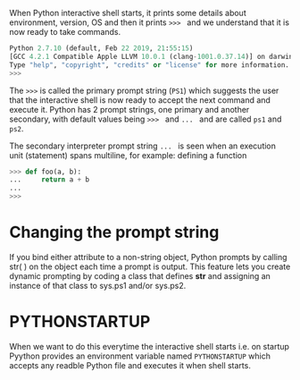 When Python interactive shell starts, it prints some details about environment, version, OS and then it prints `>>> ` and we understand that it is now ready to take commands.

```py
Python 2.7.10 (default, Feb 22 2019, 21:55:15)
[GCC 4.2.1 Compatible Apple LLVM 10.0.1 (clang-1001.0.37.14)] on darwin
Type "help", "copyright", "credits" or "license" for more information.
>>>
```

The `>>>` is called the primary prompt string (`PS1`) which suggests the user that the interactive shell is now
ready to accept the next command and execute it. Python has 2 prompt strings, one primary and another secondary,
with default values being `>>> ` and `... ` and are called `ps1` and `ps2`.

The secondary interpreter prompt string `... ` is seen when an execution unit (statement) spans multiline, for example: defining a function

```py
>>> def foo(a, b):
...     return a + b
...
>>>
```

# Changing the prompt string
If you bind either attribute to a non-string object, Python prompts by calling str( ) on the object each time a prompt is output. This feature lets you create dynamic prompting by coding a class that defines __str__ and assigning an instance of that class to sys.ps1 and/or sys.ps2.

# PYTHONSTARTUP
When we want to do this everytime the interactive shell starts i.e. on startup Pyython provides an environment variable named `PYTHONSTARTUP` which accepts any readble Python file and executes it when shell starts.
